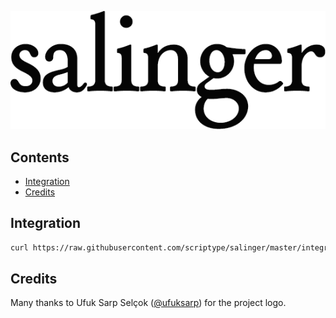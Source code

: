 ![Salinger](https://github.com/scriptype/salinger/blob/master/salinger.png?raw=true)

## Contents

- [Integration](#integration)
- [Credits](#credits)

## Integration

```sh
curl https://raw.githubusercontent.com/scriptype/salinger/master/integration.sh | sh
```

## Credits

Many thanks to Ufuk Sarp Selçok ([@ufuksarp](https://twitter.com/ufuksarp)) for the project logo.
